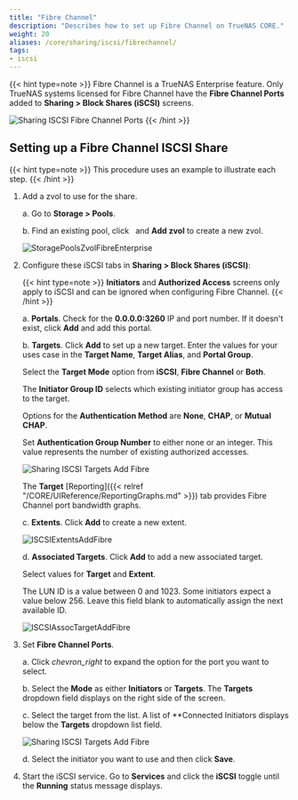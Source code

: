```yaml
---
title: "Fibre Channel"
description: "Describes how to set up Fibre Channel on TrueNAS CORE."
weight: 20
aliases: /core/sharing/iscsi/fibrechannel/
tags:
- iscsi
---
```


{{< hint type=note >}}
Fibre Channel is a TrueNAS Enterprise feature. Only TrueNAS systems licensed for Fibre Channel have the **Fibre Channel Ports** added to **Sharing > Block Shares (iSCSI)** screens.

![Sharing ISCSI Fibre Channel Ports](/images/CORE/Sharing/SharingISCSIFibreChannelPorts.png "Sharing ISCSI Fibre Channel Ports")
{{< /hint >}}

## Setting up a Fibre Channel ISCSI Share

{{< hint type=note >}}
This procedure uses an example to illustrate each step.
{{< /hint >}}

1. Add a zvol to use for the share.

   a. Go to **Storage > Pools**.

   b. Find an existing pool, click <i class="fa fa-ellipsis-v" aria-hidden="true" title="Options"></i>&nbsp;</i> and **Add zvol** to create a new zvol.

   ![StoragePoolsZvolFibreEnterprise](/images/CORE/Storage/StoragePoolsZvolFibreEnterprise.png "Creating a Zvol for Fibre Channel")

2. Configure these iSCSI tabs in **Sharing > Block Shares (iSCSI)**:

   {{< hint type=note >}}
   **Initiators** and **Authorized Access** screens only apply to iSCSI and can be ignored when configuring Fibre Channel.
   {{< /hint >}}

   a. **Portals**. Check for the **0.0.0.0:3260** IP and port number. If it doesn't exist, click **Add** and add this portal.

   b. **Targets**. Click **Add** to set up a new target. Enter the values for your uses case in the **Target Name**, **Target Alias**, and **Portal Group**.

      Select the **Target Mode** option from **iSCSI**, **Fibre Channel** or **Both**.

      The **Initiator Group ID** selects which existing initiator group has access to the target.

      Options for the **Authentication Method** are **None**, **CHAP**, or **Mutual CHAP**.

      Set **Authentication Group Number** to either none or an integer. This value represents the number of existing authorized accesses.

      ![Sharing ISCSI Targets Add Fibre](/images/CORE/Sharing/SharingISCSITargetsAddFibre.png "ISCSI Targets: Fibre")

      The **Target** [Reporting]({{< relref "/CORE/UIReference/ReportingGraphs.md" >}}) tab provides Fibre Channel port bandwidth graphs.

   c. **Extents**. Click **Add** to create a new extent.

      ![ISCSIExtentsAddFibre](/images/CORE/Sharing/ISCSIExtentsAddFibre.png "ISCSI Extents Add Fibre")

   d. **Associated Targets**. Click **Add** to add a new associated target.

      Select values for **Target** and **Extent**.

      The LUN ID is a value between 0 and 1023. Some initiators expect a value below 256. Leave this field blank to automatically assign the next available ID.

      ![ISCSIAssocTargetAddFibre](/images/CORE/Sharing/ISCSIAssocTargetAddFibre.png "ISCSI Assoc Target: Add Fibre")

3. Set **Fibre Channel Ports**.

   a. Click <i class="material-icons" aria-hidden="true" title="Expand">chevron_right</i> to expand the option for the port you want to select.

   b. Select the **Mode** as either **Initiators** or **Targets**. The **Targets** dropdown field displays on the right side of the screen.

   c. Select the target from the list. A list of **Connected Initiators displays below the **Targets** dropdown list field.

      ![Sharing ISCSI Targets Add Fibre](/images/CORE/Sharing/SharingISCSITargetsAddFibre.png "ISCSI Targets: Fibre")

   d. Select the initiator you want to use and then click **Save**.

4. Start the iSCSI service. Go to **Services** and click the **iSCSI** toggle until the **Running** status message displays.
